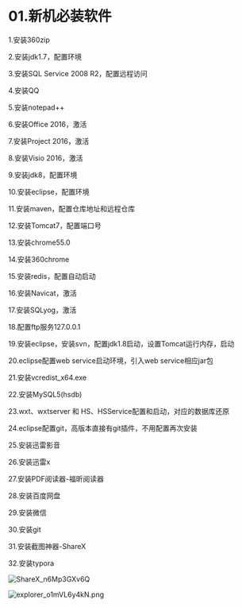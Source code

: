 # 01.新机必装软件

1.安装360zip

2.安装jdk1.7，配置环境

3.安装SQL Service 2008 R2，配置远程访问

4.安装QQ

5.安装notepad++

6.安装Office 2016，激活

7.安装Project 2016，激活

8.安装Visio 2016，激活

9.安装jdk8，配置环境

10.安装eclipse，配置环境

11.安装maven，配置仓库地址和远程仓库

12.安装Tomcat7，配置端口号

13.安装chrome55.0

14.安装360chrome

15.安装redis，配置自动启动

16.安装Navicat，激活

17.安装SQLyog，激活

18.配置ftp服务127.0.0.1

19.安装eclipse，安装svn，配置jdk1.8启动，设置Tomcat运行内存，启动

20.eclipse配置web service启动环境，引入web service相应jar包

21.安装vcredist_x64.exe

22.安装MySQL5(hsdb)

23.wxt、wxtserver 和 HS、HSService配置和启动，对应的数据库还原

24.eclipse配置git，高版本直接有git插件，不用配置再次安装

25.安装迅雷影音

26.安装迅雷x

27.安装PDF阅读器-福昕阅读器

28.安装百度网盘

29.安装微信

30.安装git

31.安装截图神器-ShareX

32.安装typora





![ShareX_n6Mp3GXv6Q](\img\ShareX_n6Mp3GXv6Q.png)


![explorer_o1mVL6y4kN.png](https://i.loli.net/2020/04/06/jr5igfmEJRX1sZ4.png)
